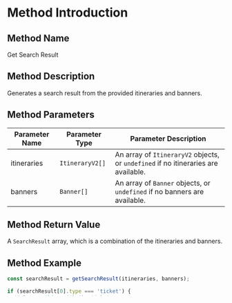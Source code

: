 # Method Introduction

## Method Name

Get Search Result

## Method Description

Generates a search result from the provided itineraries and banners.

## Method Parameters

| Parameter Name | Parameter Type  | Parameter Description                                                              |
| -------------- | --------------- | ---------------------------------------------------------------------------------- |
| itineraries    | `ItineraryV2[]` | An array of `ItineraryV2` objects, or `undefined` if no itineraries are available. |
| banners        | `Banner[]`      | An array of `Banner` objects, or `undefined` if no banners are available.          |

## Method Return Value

A `SearchResult` array, which is a combination of the itineraries and banners.

## Method Example

```ts
const searchResult = getSearchResult(itineraries, banners);

if (searchResult[0].type === 'ticket') {
  // Do something with the ticket
} else if (searchResult[0].type === 'banner') {
  // Do something with the banner
}
```

